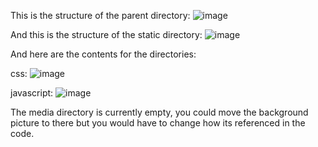 This is the structure of the parent directory:  ![image](https://github.com/BosbesplaysYT/TGE-website-for-spy-/assets/165381955/ef72d7df-7e09-4e7e-9498-a40244df000a)

And this is the structure of the static directory: ![image](https://github.com/BosbesplaysYT/TGE-website-for-spy-/assets/165381955/738a9bdc-bd9a-4160-ac0b-47db722c8998)

And here are the contents for the directories:

css: 
![image](https://github.com/BosbesplaysYT/TGE-website-for-spy-/assets/165381955/f4b6fd3c-f9d2-4c11-acaf-1b3aa4a0ac51)

javascript: 
![image](https://github.com/BosbesplaysYT/TGE-website-for-spy-/assets/165381955/afbeb32b-c2a1-457a-94c3-a44018c22628)

The media directory is currently empty, you could move the background picture to there but you would have to change how its referenced in the code.
